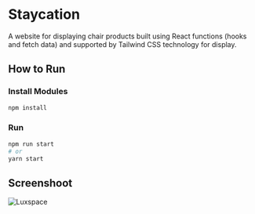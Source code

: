 # Staycation

A website for displaying chair products built using React functions (hooks and fetch data) and supported by Tailwind CSS technology for display.

## How to Run

### Install Modules
```bash
npm install
```

### Run

```bash
npm run start
# or
yarn start
```

## Screenshoot
<img src="https://res.cloudinary.com/dgharj3cy/image/upload/v1736314849/img_project102_xsisf6.png" alt="Luxspace" />
